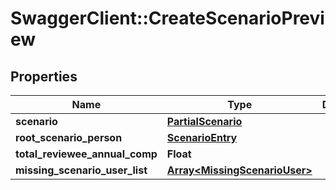 # SwaggerClient::CreateScenarioPreview

## Properties
Name | Type | Description | Notes
------------ | ------------- | ------------- | -------------
**scenario** | [**PartialScenario**](PartialScenario.md) |  | 
**root_scenario_person** | [**ScenarioEntry**](ScenarioEntry.md) |  | 
**total_reviewee_annual_comp** | **Float** |  | 
**missing_scenario_user_list** | [**Array&lt;MissingScenarioUser&gt;**](MissingScenarioUser.md) |  | 


